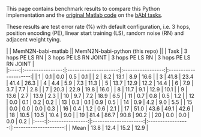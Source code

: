 This page contains benchmark results to compare this Python implementation and the 
[original Matlab code](https://github.com/facebook/MemNN/tree/master/MemN2N-babi-matlab) 
on the [bAbI tasks](http://fb.ai/babi). 

These results are test error rate (%) with default configuration, i.e. 3 hops, position encoding (PE), 
linear start training (LS), random noise (RN) and adjacent weight tying.

|      |            MemN2N-babi-matlab           ||      MemN2N-babi-python (this repo)      ||
| Task | 3 hops PE LS RN  | 3 hops PE LS RN JOINT | 3 hops PE LS RN   | 3 hops PE LS RN JOINT | 		
|:----:|:----------------:|:---------------------:|:-----------------:|:---------------------:|
|  1   |       0.1        |           0.0         |       0.5         |         0.1           |
|  2   |       8.2        |          13.1         |       8.9         |        16.6           |
|  3   |      41.8        |          23.4         |      41.4         |        26.3           |
|  4   |       4.4        |           5.9         |       7.3         |        11.3           |
|  5   |      13.7        |          12.9         |      12.2         |        14.4           |
|  6   |       7.9        |           3.7         |       7.7         |         2.8           |
|  7   |      20.3        |          22.9         |      19.8         |        16.0           |
|  8   |      11.7        |           9.1         |      12.9         |        10.1           |
|  9   |      13.6        |           2.7         |      13.9         |         2.3           |
|  10  |       9.7        |           7.2         |      18.9         |         6.5           |
|  11  |       0.7        |           0.8         |       0.5         |         1.2           |
|  12  |       0.0        |           0.1         |       0.2         |         0.2           |
|  13  |       0.3        |           0.1         |       0.9         |         0.5           |
|  14  |       0.9        |           4.2         |       9.0         |         5.5           |
|  15  |       0.0        |           0.0         |       0.0         |         0.3           |
|  16  |       0.4        |           1.2         |       0.6         |         2.1           |
|  17  |      51.0        |          43.6         |      49.1         |        42.6           |
|  18  |      10.5        |          10.5         |      10.4         |         9.0           |
|  19  |      81.4        |          86.7         |      90.8         |        90.2           |
|  20  |      0.0         |           0.0         |       0.0         |         0.2           |
|:----:|:----------------:|:---------------------:|:-----------------:|:---------------------:|
| Mean |      13.8        |          12.4         |      15.2         |        12.9           |

